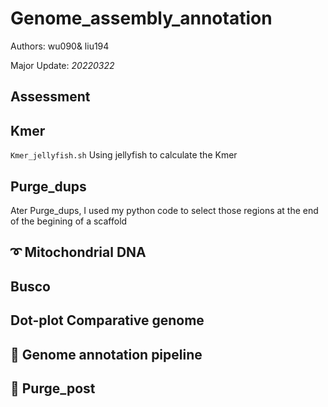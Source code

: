 # Genome_assembly_annotation

Authors: wu090& liu194

Major Update: *20220322*

## Assessment

## Kmer
`Kmer_jellyfish.sh` Using jellyfish to calculate the Kmer

## Purge_dups

Ater Purge_dups, I used my python code to select those regions at the end of the begining of a scaffold

## :curly_loop: Mitochondrial DNA

## Busco

## Dot-plot Comparative genome

## :trumpet: Genome annotation pipeline

## :guitar: Purge_post
